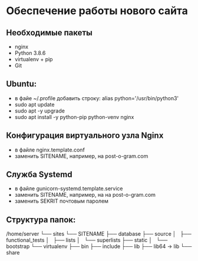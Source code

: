 Обеспечение работы нового сайта
===============================
## Необходимые пакеты
* nginx
* Python 3.8.6
* virtualenv + pip
* Git

## Ubuntu:
* в файе ~/.profile добавить строку: alias python='/usr/bin/python3'
* sudo apt update
* sudo apt -y upgrade
* sudo apt install -y python-pip python-venv nginx

## Конфигурация виртуального узла Nginx
* в файле nginx.template.conf
* заменить SITENAME, например, на post-o-gram.com
## Служба Systemd
* в файле gunicorn-systemd.template.service
* заменить SITENAME, например, на на post-o-gram.com
* заменить SEKRIT почтовым паролем

## Структура папок:
/home/server
└── sites
    └── SITENAME
        ├── database
        ├── source
        │   ├── functional_tests
        │   ├── lists
        │   └── superlists
        ├── static
        │   └── bootstrap
        └── virtualenv
            ├── bin
            ├── include
            ├── lib
            ├── lib64 -> lib
            └── share

